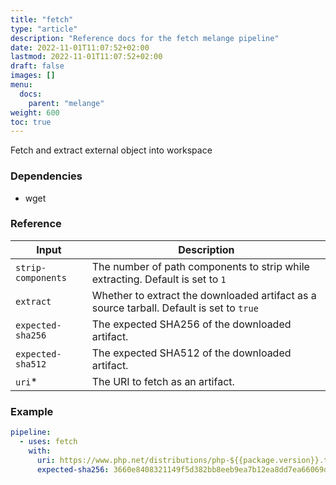 ```yaml
---
title: "fetch"
type: "article"
description: "Reference docs for the fetch melange pipeline"
date: 2022-11-01T11:07:52+02:00
lastmod: 2022-11-01T11:07:52+02:00
draft: false
images: []
menu:
  docs:
    parent: "melange"
weight: 600
toc: true
---
```



Fetch and extract external object into workspace

### Dependencies
- wget


### Reference
| Input              | Description                                                                              |
|--------------------|------------------------------------------------------------------------------------------|
| `strip-components` | The number of path components to strip while extracting. Default is set to `1`           |
| `extract`          | Whether to extract the downloaded artifact as a source tarball. Default is set to `true` |
| `expected-sha256`  | The expected SHA256 of the downloaded artifact.                                          |
| `expected-sha512`  | The expected SHA512 of the downloaded artifact.                                          |
| `uri`*             | The URI to fetch as an artifact.                                                         |


### Example
```yaml
pipeline:
  - uses: fetch
    with:
      uri: https://www.php.net/distributions/php-${{package.version}}.tar.gz
      expected-sha256: 3660e8408321149f5d382bb8eeb9ea7b12ea8dd7ea66069da33f6f7383750ab2

```
